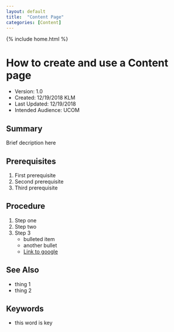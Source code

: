 ```yaml
---
layout: default
title:  "Content Page"
categories: [Content]
---
```

{% include home.html %}
# How to create and use a Content page
* Version: 1.0
* Created: 12/19/2018 KLM
* Last Updated: 12/19/2018
* Intended Audience: UCOM

## Summary

Brief decription here

## Prerequisites

 1. First prerequisite
 2. Second prerequisite
 3. Third prerequisite

## Procedure

1. Step one
2. Step two
3. Step 3
    * bulleted item
    * another bullet
    * [Link to google](http://www.google.com)

## See Also

* thing 1
* thing 2

## Keywords

* this word is key



